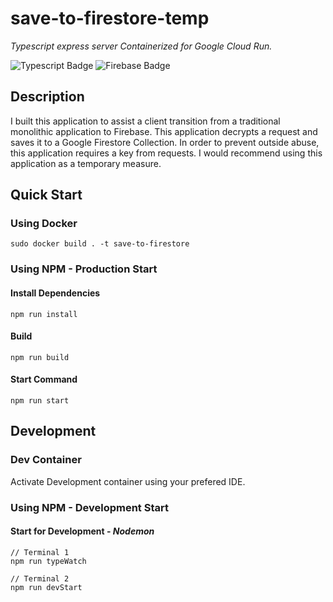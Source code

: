 # save-to-firestore-temp
_Typescript express server Containerized for Google Cloud Run._

![Typescript Badge](https://img.shields.io/badge/Node.js-Typescript-green) ![Firebase Badge](https://img.shields.io/badge/GCP-Firebase-red)

## Description

I built this application to assist a client transition from a traditional monolithic application to Firebase. This application decrypts a request and saves it to a Google Firestore Collection. In order to prevent outside abuse, this application requires a key from requests. I would recommend using this application as a temporary measure.

## Quick Start
### Using Docker
```
sudo docker build . -t save-to-firestore
```

### Using NPM - Production Start
#### Install Dependencies
```
npm run install
```

#### Build
```
npm run build
```

#### Start Command
```
npm run start
```
## Development
### Dev Container
Activate Development container using your prefered IDE.
### Using NPM - Development Start
#### Start for Development - _Nodemon_
```
// Terminal 1
npm run typeWatch

// Terminal 2
npm run devStart
```